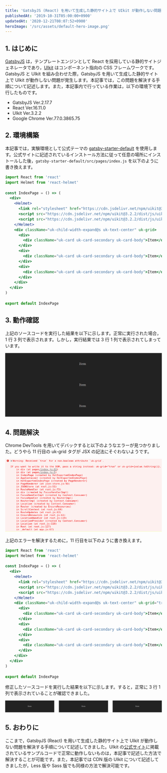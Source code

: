 ```yaml
---
title: 'GatsbyJS (React) を用いて生成した静的サイト上で UIkit が動作しない問題を解決する'
publishedAt: '2019-10-31T05:00:00+0900'
updatedAt: '2020-12-21T08:07:52+0900'
heroImage: '/src/assets/default-hero-image.png'
---
```


## 1. はじめに

[GatsbyJS](https://www.gatsbyjs.com/) は，テンプレートエンジンとして React を採用している静的サイトジェネレータであり，[UIkit](https://getuikit.com/) はコンポーネント指向の CSS フレームワークです。GatsbyJS と UIkit を組み合わせた際，GatsbyJS を用いて生成した静的サイト上で UIkit が動作しない問題が発生します。本記事では，この問題を解決する手順について記述します。また，本記事内で行っている作業は，以下の環境下で実行したものです。

- GatsbyJS Ver.2.17.7
- React Ver.16.11.0
- UIkit Ver.3.2.2
- Google Chrome Ver.77.0.3865.75

## 2. 環境構築

本記事では，実験環境として公式テーマの [gatsby-starter-default](https://www.gatsbyjs.org/starters/gatsbyjs/gatsby-starter-default/) を使用します。公式サイトに記述されているインストール方法に従って任意の場所にインストールした後，`gatsby-starter-default/src/pages/index.js` を以下のように書き換えます。

```jsx title="gatsby-starter-default/src/pages/index.js"
import React from 'react'
import Helmet from 'react-helmet'

const IndexPage = () => (
  <div>
    <Helmet>
      <link rel="stylesheet" href="https://cdn.jsdelivr.net/npm/uikit@3.2.2/dist/css/uikit.min.css" />
      <script src="https://cdn.jsdelivr.net/npm/uikit@3.2.2/dist/js/uikit.min.js"></script>
      <script src="https://cdn.jsdelivr.net/npm/uikit@3.2.2/dist/js/uikit-icons.min.js"></script>
    </Helmet>
    <div className="uk-child-width-expand@s uk-text-center" uk-grid>
      <div>
        <div className="uk-card uk-card-secondary uk-card-body">Item</div>
      </div>
      <div>
        <div className="uk-card uk-card-secondary uk-card-body">Item</div>
      </div>
      <div>
        <div className="uk-card uk-card-secondary uk-card-body">Item</div>
      </div>
    </div>
  </div>
)

export default IndexPage
```

## 3. 動作確認

上記のソースコードを実行した結果を以下に示します。正常に実行された場合，1 行 3 列で表示されます。しかし，実行結果では 3 行 1 列で表示されてしまっています。

![](7558f840c122f349f4831b3488322804.png)

## 4. 問題解決

Chrome DevTools を用いてデバックすると以下のようなエラーが見つかりました。どうやら 11 行目の uk-grid タグが JSX の記法にそぐわないようです。

![](bddc981abed3771e71247c8f2831ba62.png)

上記のエラーを解決するために，11 行目を以下のように書き換えます。

```jsx ins="="true""
import React from 'react'
import Helmet from 'react-helmet'

const IndexPage = () => (
  <div>
    <Helmet>
      <link rel="stylesheet" href="https://cdn.jsdelivr.net/npm/uikit@3.2.2/dist/css/uikit.min.css" />
      <script src="https://cdn.jsdelivr.net/npm/uikit@3.2.2/dist/js/uikit.min.js"></script>
      <script src="https://cdn.jsdelivr.net/npm/uikit@3.2.2/dist/js/uikit-icons.min.js"></script>
    </Helmet>
    <div className="uk-child-width-expand@s uk-text-center" uk-grid="true">
      <div>
        <div className="uk-card uk-card-secondary uk-card-body">Item</div>
      </div>
      <div>
        <div className="uk-card uk-card-secondary uk-card-body">Item</div>
      </div>
      <div>
        <div className="uk-card uk-card-secondary uk-card-body">Item</div>
      </div>
    </div>
  </div>
)

export default IndexPage
```

修正したソースコードを実行した結果を以下に示します。すると，正常に 3 行 1 列で表示されていることが確認できました。

![](12bf01fdc2fbb5d852350e63292210af.png)

## 5. おわりに

ここまで，GatsbyJS (React) を用いて生成した静的サイト上で UIkit が動作しない問題を解決する手順について記述してきました。UIkit の[公式サイト](https://getuikit.com/)に掲載されているサンプルコードで正常に動作しないものは，本記事で記述した方法で解決することが可能です。また，本記事では CDN 版の UIkit について記述してきましたが，Less 版や Sass 版でも同様の方法で解決可能です。
